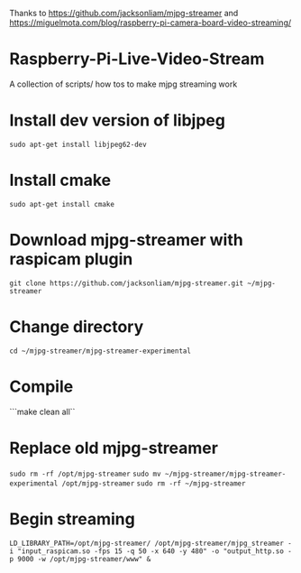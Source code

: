 Thanks to https://github.com/jacksonliam/mjpg-streamer and https://miguelmota.com/blog/raspberry-pi-camera-board-video-streaming/

# Raspberry-Pi-Live-Video-Stream
A collection of scripts/ how tos to make mjpg streaming work

# Install dev version of libjpeg
```sudo apt-get install libjpeg62-dev```

# Install cmake
```sudo apt-get install cmake```

# Download mjpg-streamer with raspicam plugin
```git clone https://github.com/jacksonliam/mjpg-streamer.git ~/mjpg-streamer```

# Change directory
```cd ~/mjpg-streamer/mjpg-streamer-experimental```

# Compile
```make clean all``

# Replace old mjpg-streamer
```sudo rm -rf /opt/mjpg-streamer```
```sudo mv ~/mjpg-streamer/mjpg-streamer-experimental /opt/mjpg-streamer```
```sudo rm -rf ~/mjpg-streamer```

# Begin streaming
```LD_LIBRARY_PATH=/opt/mjpg-streamer/ /opt/mjpg-streamer/mjpg_streamer -i "input_raspicam.so -fps 15 -q 50 -x 640 -y 480" -o "output_http.so -p 9000 -w /opt/mjpg-streamer/www" &```
